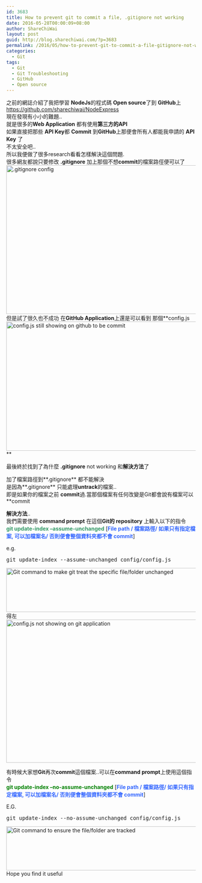 ```yaml
---
id: 3683
title: How to prevent git to commit a file, .gitignore not working
date: 2016-05-28T00:00:09+08:00
author: ShareChiWai
layout: post
guid: http://blog.sharechiwai.com/?p=3683
permalink: /2016/05/how-to-prevent-git-to-commit-a-file-gitignore-not-working/
categories:
  - Git
tags:
  - Git
  - Git Troubleshooting
  - GitHub
  - Open source
---
```

之前的網誌介紹了我把學習 **NodeJs**的程式碼 **Open source**了到 **GitHub**上  
<https://github.com/sharechiwai/NodeExpress>  
現在發現有小小的難題..  
就是很多的**Web Application** 都有使用**第三方的API**  
如果直接把那些 **API Key**都 **Commit** 到**GitHub**上那便會所有人都能我申請的 **API Key** 了  
不太安全吧..  
所以我便做了很多research看看怎樣解決這個問題.  
很多網友都說只要修改 **.gitignore** 加上那個不想**commit**的檔案路俓便可以了  
<img class="alignnone" src="https://i1.wp.com/farm8.static.flickr.com/7095/26586779044_97fdba0c55_z.jpg?resize=625%2C395" alt=".gitignore config" width="625" height="395" data-recalc-dims="1" />  
但是試了很久也不成功 在**GitHub Application**上還是可以看到 那個**config.js  
<img class="alignnone" src="https://i1.wp.com/farm8.static.flickr.com/7793/27159606086_e81961f06f_z.jpg?resize=625%2C343" alt="config.js still showing on github to be commit" width="625" height="343" data-recalc-dims="1" />  
** 

最後終於找到了為什麼 **.gitignore** not working 和**解決方法**了

加了檔案路徑到**.gitignore** 都不能解決  
是因為**.gitignore** 只能處理**untrack**的檔案..  
即是如果你的檔案之前 **commit**過.當那個檔案有任何改變是Git都會說有檔案可以**commit</p> 

</strong>

**解決方法**..  
我們需要使用 **command prompt** 在這個**Git的 repository** 上輸入以下的指令  
<span style="color: #339966;"><strong>git update-index &#8211;assume-unchanged</strong></span> [<span style="color: #3366ff;"><strong>File path / 檔案路徑/ 如果只有指定檔案, 可以加檔案名/ 否則便會整個資料夾都不會 commit</strong></span>]

e.g.

<pre>git update-index --assume-unchanged config/config.js
</pre>

<img class="alignnone" src="https://i0.wp.com/farm8.static.flickr.com/7595/27097109522_51d68ea19b_z.jpg?resize=625%2C117" alt="Git command to make git treat the specific file/folder unchanged" width="625" height="117" data-recalc-dims="1" />  
得左  
<img class="alignnone" src="https://i2.wp.com/farm8.static.flickr.com/7726/27097109702_bb87956c1a_z.jpg?resize=625%2C380" alt="config.js not showing on git application" width="625" height="380" data-recalc-dims="1" /> 

有時候大家想**Git**再次**commit**這個檔案..可以在**command prompt**上使用這個指令  
<span style="color: #008000;"><strong>git update-index &#8211;no-assume-unchanged</strong></span> [<span style="color: #3366ff;"><strong>File path / 檔案路徑/ 如果只有指定檔案, 可以加檔案名/ 否則便會整個資料夾都不會 commit</strong></span>]

E.G.

<pre>git update-index --no-assume-unchanged config/config.js
</pre>

<img class="alignnone" src="https://i0.wp.com/farm8.static.flickr.com/7595/27097109522_51d68ea19b_z.jpg?resize=625%2C117" alt="Git command to ensure the file/folder are tracked" width="625" height="117" data-recalc-dims="1" />  
Hope you find it useful